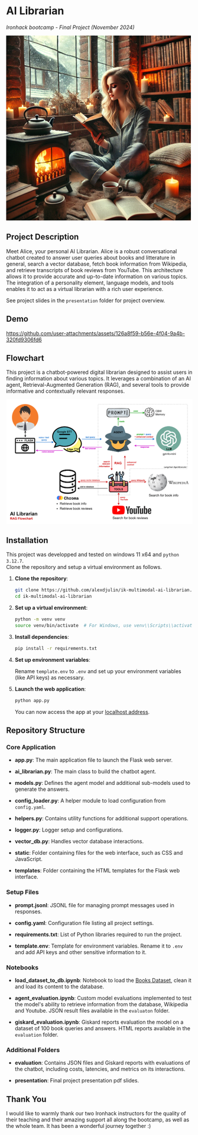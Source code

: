# AI Librarian
*Ironhack bootcamp - Final Project (November 2024)*  

<img src="readme/alice.png" width=500>

## Project Description
Meet Alice, your personal AI Librarian. Alice is a robust conversational chatbot created to answer user queries about books and litterature in general, search a vector database, fetch book information from Wikipedia, and retrieve transcripts of book reviews from YouTube. This architecture allows it to provide accurate and up-to-date information on various topics. The integration of a personality element, language models, and tools enables it to act as a virtual librarian with a rich user experience.

See project slides in the `presentation` folder for project overview.

## Demo

https://github.com/user-attachments/assets/126a8f59-b56e-4f04-9a4b-320fd9306fd6

## Flowchart
This project is a chatbot-powered digital librarian designed to assist users in finding information about various topics. It leverages a combination of an AI agent, Retrieval-Augmented Generation (RAG), and several tools to provide informative and contextually relevant responses.

![RAG flowchart](readme/flowchart.png)


## Installation
This project was developped and tested on windows 11 x64 and `python 3.12.7`.  
Clone the repository and setup a virtual environment as follows.

1. **Clone the repository**:

    ```bash
    git clone https://github.com/alexdjulin/ik-multimodal-ai-librarian.git
    cd ik-multimodal-ai-librarian
    ```

2. **Set up a virtual environment**:

    ```bash
    python -m venv venv
    source venv/bin/activate  # For Windows, use venv\\Scripts\\activate
    ```

3. **Install dependencies**:

    ```bash
    pip install -r requirements.txt
    ```

4. **Set up environment variables**:

    Rename `template.env` to `.env` and set up your environment variables (like API keys) as necessary.

5. **Launch the web application**:

    ```bash
    python app.py
    ```
    You can now access the app at your [localhost address](http://127.0.0.1:5000/).




## Repository Structure

### Core Application
- **app.py**: The main application file to launch the Flask web server.

- **ai_librarian.py**: The main class to build the chatbot agent.

- **models.py**: Defines the agent model and additional sub-models used to generate the answers.

- **config_loader.py**: A helper module to load configuration from `config.yaml`.

- **helpers.py**: Contains utility functions for additional support operations.
  
- **logger.py**: Logger setup and configurations.
  
- **vector_db.py**: Handles vector database interactions.

- **static**: Folder containing files for the web interface, such as CSS and JavaScript.

- **templates**: Folder containing the HTML templates for the Flask web interface.
  
### Setup Files
- **prompt.jsonl**: JSONL file for managing prompt messages used in responses.

- **config.yaml**: Configuration file listing all project settings.

- **requirements.txt**: List of Python libraries required to run the project.

- **template.env**: Template for environment variables. Rename it to `.env` and add API keys and other sensitive information to it.

### Notebooks
- **load_dataset_to_db.ipynb**: Notebook to load the [Books Dataset](https://www.kaggle.com/datasets/elvinrustam/books-dataset), clean it and load its content to the database.

- **agent_evaluation.ipynb**: Custom model evaluations implemented to test the model's ability to retrieve information from the database, Wikipedia and Youtube. JSON result files available in the `evaluaton` folder.

- **giskard_evaluation.ipynb**: Giskard reports evaluation the model on a dataset of 100 book queries and answers. HTML reports available in the `evaluation` folder.

### Additional Folders
- **evaluation**: Contains JSON files and Giskard reports with evaluations of the chatbot, including costs, latencies, and metrics on its interactions.

- **presentation**: Final project presentation pdf slides.

## Thank You
I would like to warmly thank our two Ironhack instructors for the quality of their teaching and their amazing support all along the bootcamp, as well as the whole team. It has been a wonderful journey together :)
